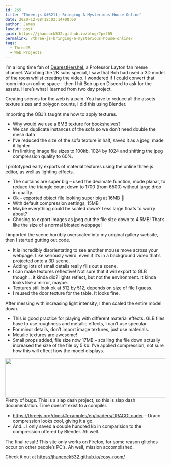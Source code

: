 ```yaml
---
id: 265
title: 'Three.js &#8211; Bringing A Mysterious House Online'
date: 2020-12-08T18:03:14+00:00
author: James
layout: post
guid: https://jhancock532.github.io/blog/?p=265
permalink: /three-js-bringing-a-mysterious-house-online/
tags:
  - ThreeJS
  - Web Projects
---
```

I&#8217;m a long time fan of [DearestHershel](https://www.youtube.com/channel/UCJneOHw09N_K1eXmtEWSgBA), a Professor Layton fan meme channel. Watching the 2K subs special, I saw that Bob had used a 3D model of the room whilst creating the video. I wondered if I could convert that room into an online space &#8211; then I hit Bob up on Discord to ask for the assets. Here&#8217;s what I learned from two day project.

Creating scenes for the web is a pain. You have to reduce all the assets texture sizes and polygon counts, I did this using Blender.

<img loading="lazy" src="https://jhancock532.github.io/blog/wp-content/uploads/2020/12/bobs-model-early-import-1024x527.jpg" alt="" class="wp-image-266" srcset="https://jhancock532.github.io/blog/wp-content/uploads/2020/12/bobs-model-early-import-1024x527.jpg 1024w, https://jhancock532.github.io/blog/wp-content/uploads/2020/12/bobs-model-early-import-300x154.jpg 300w, https://jhancock532.github.io/blog/wp-content/uploads/2020/12/bobs-model-early-import-768x395.jpg 768w, https://jhancock532.github.io/blog/wp-content/uploads/2020/12/bobs-model-early-import-1536x790.jpg 1536w, https://jhancock532.github.io/blog/wp-content/uploads/2020/12/bobs-model-early-import.jpg 1920w" sizes="(max-width: 767px) 89vw, (max-width: 1000px) 54vw, (max-width: 1071px) 543px, 580px" />Importing the OBJ&#8217;s taught me how to apply textures.

  * Why would we use a 8MB texture for bookshelves?
  * We can duplicate instances of the sofa so we don&#8217;t need double the mesh data
  * I&#8217;ve reduced the size of the sofa texture in half, saved it as a jpeg, made it lighter
  * I&#8217;m limiting image file sizes to 100kb, 1024 by 1024 and shifting the jpeg compression quality to 60%.

<img loading="lazy" src="https://jhancock532.github.io/blog/wp-content/uploads/2020/12/prototyping-in-the-threejs-editor-1024x576.jpg" alt="" class="wp-image-267" srcset="https://jhancock532.github.io/blog/wp-content/uploads/2020/12/prototyping-in-the-threejs-editor-1024x576.jpg 1024w, https://jhancock532.github.io/blog/wp-content/uploads/2020/12/prototyping-in-the-threejs-editor-300x169.jpg 300w, https://jhancock532.github.io/blog/wp-content/uploads/2020/12/prototyping-in-the-threejs-editor-768x432.jpg 768w, https://jhancock532.github.io/blog/wp-content/uploads/2020/12/prototyping-in-the-threejs-editor-1536x864.jpg 1536w, https://jhancock532.github.io/blog/wp-content/uploads/2020/12/prototyping-in-the-threejs-editor.jpg 1920w" sizes="(max-width: 767px) 89vw, (max-width: 1000px) 54vw, (max-width: 1071px) 543px, 580px" />I prototyped early exports of material textures using the online three.js editor, as well as lighting effects.

  * The curtains are super big &#8211; used the decimate function, mode planar, to reduce the triangle count down to 1700 (from 6500) without large drop in quality.
  * Ok &#8211; exported object file looking super big at 16MB 🙁
  * With default compression settings, 15MB
  * Maybe everything could be scaled down? Less large floats to worry about?
  * Chosing to export images as jpeg cut the file size down to 4.5MB! That&#8217;s like the size of a normal bloated webpage!

<img loading="lazy" src="https://jhancock532.github.io/blog/wp-content/uploads/2020/12/off-scaling-1024x576.jpg" alt="" class="wp-image-268" srcset="https://jhancock532.github.io/blog/wp-content/uploads/2020/12/off-scaling-1024x576.jpg 1024w, https://jhancock532.github.io/blog/wp-content/uploads/2020/12/off-scaling-300x169.jpg 300w, https://jhancock532.github.io/blog/wp-content/uploads/2020/12/off-scaling-768x432.jpg 768w, https://jhancock532.github.io/blog/wp-content/uploads/2020/12/off-scaling-1536x864.jpg 1536w, https://jhancock532.github.io/blog/wp-content/uploads/2020/12/off-scaling.jpg 1920w" sizes="(max-width: 767px) 89vw, (max-width: 1000px) 54vw, (max-width: 1071px) 543px, 580px" />I imported the scene horribly overscaled into my original gallery website, then I started gutting out code.

  * It is incredibly disorientating to see another mouse move across your webpage. Like seriously weird, even if it&#8217;s in a background video that&#8217;s projected onto a 3D scene.
  * Adding lots of small details really fills out a scene.
  * I can make textures reflective! Not sure that it will export to GLB though&#8230; it kinda did? lights reflect, but not the environment. It kinda looks like a mirror, maybe.
  * Textures still look ok at 512 by 512, depends on size of file I guess.
  * I reused the door texture for the table. It looks fine.

<img loading="lazy" src="https://jhancock532.github.io/blog/wp-content/uploads/2020/12/Brilliant-1024x576.jpg" alt="" class="wp-image-269" srcset="https://jhancock532.github.io/blog/wp-content/uploads/2020/12/Brilliant-1024x576.jpg 1024w, https://jhancock532.github.io/blog/wp-content/uploads/2020/12/Brilliant-300x169.jpg 300w, https://jhancock532.github.io/blog/wp-content/uploads/2020/12/Brilliant-768x432.jpg 768w, https://jhancock532.github.io/blog/wp-content/uploads/2020/12/Brilliant-1536x864.jpg 1536w, https://jhancock532.github.io/blog/wp-content/uploads/2020/12/Brilliant.jpg 1920w" sizes="(max-width: 767px) 89vw, (max-width: 1000px) 54vw, (max-width: 1071px) 543px, 580px" />After messing with increasing light intensity, I then scaled the entire model down.

  * This is good practice for playing with different material effects. GLB files have to use roughness and metallic effects, I can&#8217;t use specular.
  * For minor details, don&#8217;t import image textures, just use materials.
  * Metalic textures are awesome!
  * Small props added, file size now 17MB &#8211; scalling the file down actually increased the size of the file by 5 kb. I&#8217;ve applied compression, not sure how this will effect how the model displays.

<img loading="lazy" width="967" height="124" src="https://jhancock532.github.io/blog/wp-content/uploads/2020/12/ive-broken-the-universe.jpg" alt="" class="wp-image-270" srcset="https://jhancock532.github.io/blog/wp-content/uploads/2020/12/ive-broken-the-universe.jpg 967w, https://jhancock532.github.io/blog/wp-content/uploads/2020/12/ive-broken-the-universe-300x38.jpg 300w, https://jhancock532.github.io/blog/wp-content/uploads/2020/12/ive-broken-the-universe-768x98.jpg 768w" sizes="(max-width: 767px) 89vw, (max-width: 1000px) 54vw, (max-width: 1071px) 543px, 580px" />Plenty of bugs. This is a slap dash project, so this is slap dash documentation. Time doesn&#8217;t exist to a compiler.

  * <a rel="noreferrer noopener" target="_blank" href="https://threejs.org/docs/#examples/en/loaders/DRACOLoader">https://threejs.org/docs/#examples/en/loaders/DRACOLoader</a> &#8211; Draco compression looks cool, giving it a go.
  * And&#8230; I only saved a couple hundred kb in comparision to the compression offered by Blender. Ah well.

<img loading="lazy" src="https://jhancock532.github.io/blog/wp-content/uploads/2020/12/project-bob-finale-1024x576.png" alt="" class="wp-image-271" srcset="https://jhancock532.github.io/blog/wp-content/uploads/2020/12/project-bob-finale-1024x576.png 1024w, https://jhancock532.github.io/blog/wp-content/uploads/2020/12/project-bob-finale-300x169.png 300w, https://jhancock532.github.io/blog/wp-content/uploads/2020/12/project-bob-finale-768x432.png 768w, https://jhancock532.github.io/blog/wp-content/uploads/2020/12/project-bob-finale-1536x864.png 1536w, https://jhancock532.github.io/blog/wp-content/uploads/2020/12/project-bob-finale.png 1920w" sizes="(max-width: 767px) 89vw, (max-width: 1000px) 54vw, (max-width: 1071px) 543px, 580px" />The final result! This site only works on Firefox, for some reason glitches occur on other people&#8217;s PC&#8217;s. Ah well, mission accomplished.

Check it out at <https://jhancock532.github.io/cosy-room/>